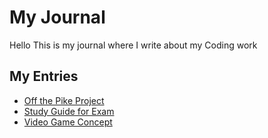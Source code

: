 # My Journal
Hello This is my journal where I write about my Coding work

## My Entries
- [Off the Pike Project](entries/entry_01.md)
- [Study Guide for Exam](entries/exam_prep.md)
- [Video Game Concept](entries/Game_design/game.md)
